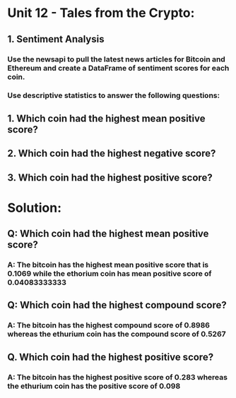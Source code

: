 # Unit 12 - Tales from the Crypto:
## 1. Sentiment Analysis
### Use the newsapi to pull the latest news articles for Bitcoin and Ethereum and create a DataFrame of sentiment scores for each coin.

### Use descriptive statistics to answer the following questions:

## 1. Which coin had the highest mean positive score?
## 2. Which coin had the highest negative score?
## 3. Which coin had the highest positive score?


# Solution:
## Q: Which coin had the highest mean positive score?

### A: The bitcoin has the highest mean positive score that is 0.1069 while the ethorium coin has mean positive score of 0.04083333333

## Q: Which coin had the highest compound score?

### A: The bitcoin has the highest compound score of 0.8986 whereas the ethurium coin has the compound score of 0.5267

## Q. Which coin had the highest positive score?

### A: The bitcoin has the highest positive score of 0.283 whereas the ethurium coin has the positive score of 0.098
